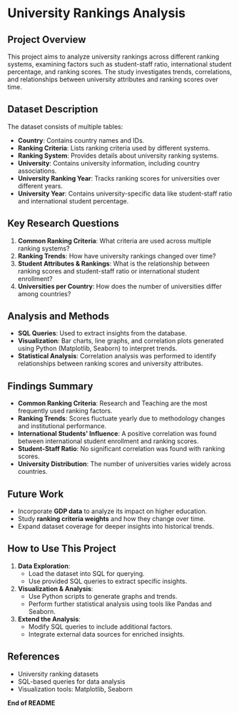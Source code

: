 # **University Rankings Analysis**

## **Project Overview**
This project aims to analyze university rankings across different ranking systems, examining factors such as student-staff ratio, international student percentage, and ranking scores. The study investigates trends, correlations, and relationships between university attributes and ranking scores over time.

## **Dataset Description**
The dataset consists of multiple tables:
- **Country**: Contains country names and IDs.
- **Ranking Criteria**: Lists ranking criteria used by different systems.
- **Ranking System**: Provides details about university ranking systems.
- **University**: Contains university information, including country associations.
- **University Ranking Year**: Tracks ranking scores for universities over different years.
- **University Year**: Contains university-specific data like student-staff ratio and international student percentage.

## **Key Research Questions**
1. **Common Ranking Criteria**: What criteria are used across multiple ranking systems?
2. **Ranking Trends**: How have university rankings changed over time?
3. **Student Attributes & Rankings**: What is the relationship between ranking scores and student-staff ratio or international student enrollment?
4. **Universities per Country**: How does the number of universities differ among countries?

## **Analysis and Methods**
- **SQL Queries**: Used to extract insights from the database.
- **Visualization**: Bar charts, line graphs, and correlation plots generated using Python (Matplotlib, Seaborn) to interpret trends.
- **Statistical Analysis**: Correlation analysis was performed to identify relationships between ranking scores and university attributes.

## **Findings Summary**
- **Common Ranking Criteria**: Research and Teaching are the most frequently used ranking factors.
- **Ranking Trends**: Scores fluctuate yearly due to methodology changes and institutional performance.
- **International Students' Influence**: A positive correlation was found between international student enrollment and ranking scores.
- **Student-Staff Ratio**: No significant correlation was found with ranking scores.
- **University Distribution**: The number of universities varies widely across countries.

## **Future Work**
- Incorporate **GDP data** to analyze its impact on higher education.
- Study **ranking criteria weights** and how they change over time.
- Expand dataset coverage for deeper insights into historical trends.

## **How to Use This Project**
1. **Data Exploration**:
   - Load the dataset into SQL for querying.
   - Use provided SQL queries to extract specific insights.
2. **Visualization & Analysis**:
   - Use Python scripts to generate graphs and trends.
   - Perform further statistical analysis using tools like Pandas and Seaborn.
3. **Extend the Analysis**:
   - Modify SQL queries to include additional factors.
   - Integrate external data sources for enriched insights.

## **References**
- University ranking datasets
- SQL-based queries for data analysis
- Visualization tools: Matplotlib, Seaborn

**End of README**

